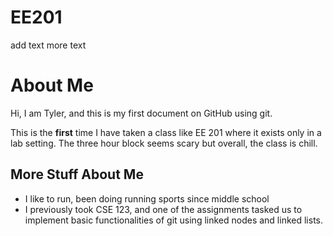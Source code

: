 # EE201
add text
more text
# About Me

Hi, I am Tyler, and this is my first document on GitHub using git. 

This is the **first** time I have taken a class like EE 201 where it exists only in a lab setting. The three hour block seems scary but overall, the class is chill.

## More Stuff About Me
- I like to run, been doing running sports since middle school
- I previously took CSE 123, and one of the assignments tasked us to implement basic functionalities of git using linked nodes and linked lists.
